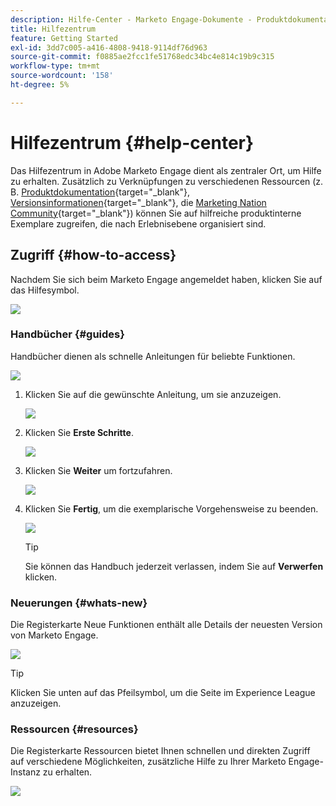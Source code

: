 ```yaml
---
description: Hilfe-Center - Marketo Engage-Dokumente - Produktdokumentation
title: Hilfezentrum
feature: Getting Started
exl-id: 3dd7c005-a416-4808-9418-9114df76d963
source-git-commit: f0885ae2fcc1fe51768edc34bc4e814c19b9c315
workflow-type: tm+mt
source-wordcount: '158'
ht-degree: 5%

---
```


# Hilfezentrum {#help-center}

Das Hilfezentrum in Adobe Marketo Engage dient als zentraler Ort, um Hilfe zu erhalten. Zusätzlich zu Verknüpfungen zu verschiedenen Ressourcen (z. B. [Produktdokumentation](/help/marketo/home.md){target="_blank"}, [Versionsinformationen](/help/marketo/release-notes/current.md){target="_blank"}, die [Marketing Nation Community](https://nation.marketo.com/){target="_blank"}) können Sie auf hilfreiche produktinterne Exemplare zugreifen, die nach Erlebnisebene organisiert sind.

## Zugriff {#how-to-access}

Nachdem Sie sich beim Marketo Engage angemeldet haben, klicken Sie auf das Hilfesymbol.

![](assets/help-center-1.png)

### Handbücher {#guides}

Handbücher dienen als schnelle Anleitungen für beliebte Funktionen.

![](assets/help-center-2.png)

1. Klicken Sie auf die gewünschte Anleitung, um sie anzuzeigen.

   ![](assets/help-center-3.png)

1. Klicken Sie **Erste Schritte**.

   ![](assets/help-center-4.png)

1. Klicken Sie **Weiter** um fortzufahren.

   ![](assets/help-center-5.png)

1. Klicken Sie **Fertig**, um die exemplarische Vorgehensweise zu beenden.

   ![](assets/help-center-6.png)

   >[!TIP]
   >
   >Sie können das Handbuch jederzeit verlassen, indem Sie auf **Verwerfen** klicken.

### Neuerungen {#whats-new}

Die Registerkarte Neue Funktionen enthält alle Details der neuesten Version von Marketo Engage.

![](assets/help-center-7.png)

>[!TIP]
>
>Klicken Sie unten auf das Pfeilsymbol, um die Seite im Experience League anzuzeigen.

### Ressourcen {#resources}

Die Registerkarte Ressourcen bietet Ihnen schnellen und direkten Zugriff auf verschiedene Möglichkeiten, zusätzliche Hilfe zu Ihrer Marketo Engage-Instanz zu erhalten.

![](assets/help-center-8.png)

